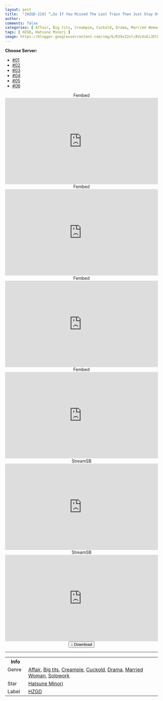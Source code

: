 ```yaml
---
layout: post
title:  "[HZGD-219] “…So If You Missed The Last Train Then Just Stay Over At My Place.” I’m About To Get Married But I Lose Myself To Temptation From The Boss’s Wife Giving Her Non-stop Creampie Loads… Reverse NTR Adultery Sex Scenario. Minori Hatsune"
author: 
comments: false
categories: [ Affair, Big tits, Creampie, Cuckold, Drama, Married Woman, Solowork ]
tags: [ HZGD, Hatsune Minori ]
image: https://blogger.googleusercontent.com/img/b/R29vZ2xl/AVvXsEiJDlU_2hRAol1rn9S0YuPohbgzxIdenqvZnlsE2kUhNtsPV5oeROovdX5spLZHABURpAd_9dMXYK67qR9gKALWa02pz6tLMxGC5w5fIhCpo0E84UsK9wuxT7UMR1r0bjWt9TmJJlHwrbA97wyUSMaX4R60iC65IbinWExQl9AlEyVpawWAf1kp5tK3/s16000/h_1100hzgd219pl.jpg
---
```


<div id="utb">
<b>Choose Server:</b>
<ul id="udltb">
<li><a href="#tab1">#01</a></li>
<li><a href="#tab2">#02</a></li>
<li><a href="#tab3">#03</a></li>
<li><a href="#tab4">#04</a></li>
<li><a href="#tab5">#05</a></li>
<li><a href="#tab6">#06</a></li>
</ul>
<div id="udlctn">
<div id="tab1">
<!--- #01 Start --->
<center>Fembed</center>
<div style="padding-bottom:56.25%; position:relative; display:block; width: 100%">
  <iframe width="100%" height="100%"
    src="https://watchjavnow.xyz/v/7gxqdsgw6147w58"
    frameborder="0" allowfullscreen="" style="position:absolute; top:0; left: 0">
  </iframe>
</div>
<!--- #01 End --->
</div>
<div id="tab2">
<!--- #02 Start --->
<center>Fembed</center>
<div style="padding-bottom:56.25%; position:relative; display:block; width: 100%">
  <iframe width="100%" height="100%"
    src="https://mycloudzz.com/v/x5grqc5l8z0l-kx"
    frameborder="0" allowfullscreen="" style="position:absolute; top:0; left: 0">
  </iframe>
</div>
<!--- #02 End --->
</div>
<div id="tab3">
<!--- #03 Start --->
<center>Fembed</center>
<div style="padding-bottom:56.25%; position:relative; display:block; width: 100%">
  <iframe width="100%" height="100%"
    src="https://mycloudzz.com/v/6j7edc0lwmpleg7"
    frameborder="0" allowfullscreen="" style="position:absolute; top:0; left: 0">
  </iframe>
</div>
<!--- #03 End --->
</div>
<div id="tab4">
<!--- #04 Start --->
<center>Fembed</center>
<div style="padding-bottom:56.25%; position:relative; display:block; width: 100%">
  <iframe width="100%" height="100%"
    src="https://mycloudzz.com/v/3j304cm-xz2-pk4"
    frameborder="0" allowfullscreen="" style="position:absolute; top:0; left: 0">
  </iframe>
</div>
<!--- #04 End --->
</div>
<div id="tab5">
<!--- #05 Start --->
<center>StreamSB</center>
<div style="padding-bottom:56.25%; position:relative; display:block; width: 100%">
  <iframe width="100%" height="100%"
    src="https://javside.com/e/m0a7j8dwduio.html"
    frameborder="0" allowfullscreen="" style="position:absolute; top:0; left: 0">
  </iframe>
</div>
<!--- #05 End --->
</div>
<div id="tab6">
<!--- #06 Start --->
<center>StreamSB</center>
<div style="padding-bottom:56.25%; position:relative; display:block; width: 100%">
  <iframe width="100%" height="100%"
    src="https://streamsb.net/e/r9yyvxzgm33j.html"
    frameborder="0" allowfullscreen="" style="position:absolute; top:0; left: 0">
  </iframe>
</div>
<!--- #06 End --->
</div>
</div>
</div>

<center>
<a href="/svr/hzgd-219">
<button class="btn btn-outline-dark py-2 px-5 d-block w-100 show-comments"><b>&darr;</b> Download</button>
</a>
</center>
<hr />
<table>
  <tr>
    <th>Info</th>
  </tr>
  <tr>
    <td>Genre &nbsp;</td>
    <td> <a href="/categories#Affair">Affair</a>, <a href="/categories#Big-tits">Big tits</a>, <a href="/categories#Creampie">Creampie</a>, <a href="/categories#Cuckold">Cuckold</a>, <a href="/categories#Drama">Drama</a>, <a href="/categories#Married-Woman">Married Woman</a>, <a href="/categories#Solowork">Solowork</a></td>
  </tr>
  <tr>
    <td>Star</td>
    <td> <a href="/tags#Hatsune-Minori">Hatsune Minori</a></td>
  </tr>
  <tr>
    <td>Label</td>
    <td> <a href="/tags#HZGD">HZGD</a></td>
  </tr>
</table>
